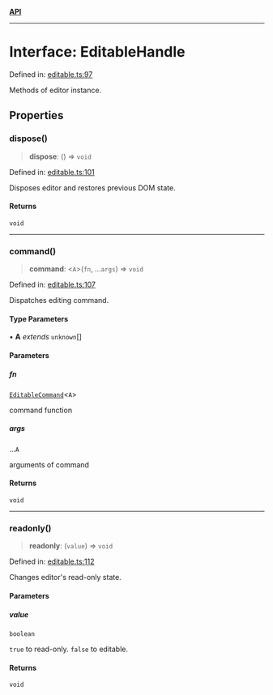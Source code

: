 [**API**](../API.md)

***

# Interface: EditableHandle

Defined in: [editable.ts:97](https://github.com/inokawa/edix/blob/131b1e7d8f29930f3bf50bbd826431898e430ef2/src/core/editable.ts#L97)

Methods of editor instance.

## Properties

### dispose()

> **dispose**: () => `void`

Defined in: [editable.ts:101](https://github.com/inokawa/edix/blob/131b1e7d8f29930f3bf50bbd826431898e430ef2/src/core/editable.ts#L101)

Disposes editor and restores previous DOM state.

#### Returns

`void`

***

### command()

> **command**: \<`A`\>(`fn`, ...`args`) => `void`

Defined in: [editable.ts:107](https://github.com/inokawa/edix/blob/131b1e7d8f29930f3bf50bbd826431898e430ef2/src/core/editable.ts#L107)

Dispatches editing command.

#### Type Parameters

• **A** *extends* `unknown`[]

#### Parameters

##### fn

[`EditableCommand`](../type-aliases/EditableCommand.md)\<`A`\>

command function

##### args

...`A`

arguments of command

#### Returns

`void`

***

### readonly()

> **readonly**: (`value`) => `void`

Defined in: [editable.ts:112](https://github.com/inokawa/edix/blob/131b1e7d8f29930f3bf50bbd826431898e430ef2/src/core/editable.ts#L112)

Changes editor's read-only state.

#### Parameters

##### value

`boolean`

`true` to read-only. `false` to editable.

#### Returns

`void`
